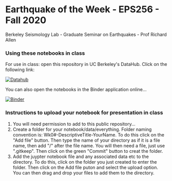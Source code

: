 # Earthquake of the Week - EPS256 - Fall 2020

Berkeley Seismology Lab - Graduate Seminar on Earthquakes - Prof Richard Allen

### Using these notebooks in class

For use in class: open this repository in UC Berkeley's DataHub.  Click on the following link:

 [![Datahub](https://img.shields.io/badge/Launch-UCB%20Datahub-blue.svg)](https://datahub.berkeley.edu/hub/user-redirect/git-pull?repo=https%3A%2F%2Fgithub.com%2Fds-modules%2FEPS256-FA20)
 
 You can also open the notebooks in the Binder application online...

[![Binder](https://mybinder.org/badge_logo.svg)](https://mybinder.org/v2/gh/ds-modules/EPS256-FA20/master)


### Instructions to upload your notebook for presentation in class

1. You will need permission to add to this public repository...
2. Create a folder for your notebook/data/everything.  Folder naming convention is: Wk0#-DescriptiveTitle-YourName.  To do this click on the "Add file" button.  Then type the name of your directory as if it is a file name, then add "/" after the file name.  You will then need a file, just use ".gitkeep".  Then click on the green "Commit" button to creat the folder.
3. Add the juypter notebook file and any associated data etc to the directory.  To do this, click on the folder you just created to enter the folder.  Then click on the Add file puton and select the upload option.  You can then drag and drop your files to add them to the directory.
